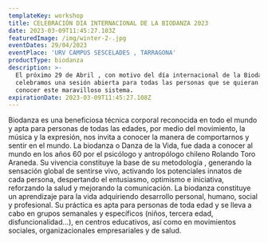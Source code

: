 ```yaml
---
templateKey: workshop
title: CELEBRACIÓN DIA INTERNACIONAL DE LA BIODANZA 2023
date: 2023-03-09T11:45:27.103Z
featuredImage: /img/winter-2-.jpg
eventDates: 29/04/2023
eventPlace: 'URV CAMPUS SESCELADES , TARRAGONA'
productType: biodanza
description: >-
  El próximo 29 de Abril , con motivo del día internacional de la Biodanza
  celebramos una sesión abierta para todas las personas que se quieran acercar a
  conocer este maravilloso sistema.
expirationDate: 2023-03-09T11:45:27.108Z
---
```

 Biodanza es una beneficiosa técnica corporal reconocida en todo el mundo y apta para personas de todas las edades, por medio del movimiento, la música y la expresión, nos invita a conocer la manera de comportarnos y sentir en el mundo.
La biodanza o Danza de la Vida, fue dada a conocer al mundo en los años 60 por el psicólogo y antropólogo chileno Rolando Toro Araneda. Su vivencia constituye la base de  su metodología , generando la sensación global de sentirse vivo, activando los potenciales innatos de cada persona, despertando el entusiasmo, optimismo e iniciativa, reforzando la salud y mejorando la comunicación.
La biodanza constituye un aprendizaje para la vida adquiriendo desarrollo personal, humano, social y profesional. Su práctica es apta para personas de toda edad y se lleva a cabo en grupos semanales y específicos (niños, tercera edad, disfuncionalidad…), en centros educativos, así como en movimientos sociales, organizacionales empresariales y de salud.
